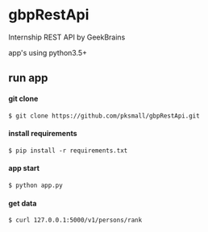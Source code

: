 # gbpRestApi
Internship REST API by GeekBrains 

app's using python3.5+

## run app 

#### git clone
```$ git clone https://github.com/pksmall/gbpRestApi.git```


#### install requirements

```$ pip install -r requirements.txt```

#### app start
```$ python app.py```

#### get data
```$ curl 127.0.0.1:5000/v1/persons/rank ```
